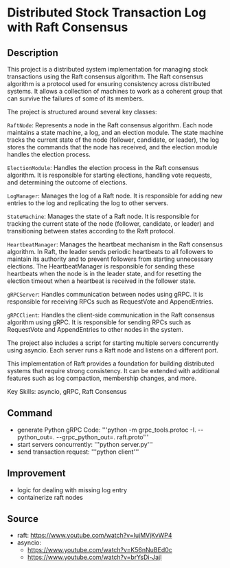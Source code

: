 # Distributed Stock Transaction Log with Raft Consensus

## Description

This project is a distributed system implementation for managing stock transactions using the Raft consensus algorithm. The Raft consensus algorithm is a protocol used for ensuring consistency across distributed systems. It allows a collection of machines to work as a coherent group that can survive the failures of some of its members.

The project is structured around several key classes:

`RaftNode`: Represents a node in the Raft consensus algorithm. Each node maintains a state machine, a log, and an election module. The state machine tracks the current state of the node (follower, candidate, or leader), the log stores the commands that the node has received, and the election module handles the election process.

`ElectionModule`: Handles the election process in the Raft consensus algorithm. It is responsible for starting elections, handling vote requests, and determining the outcome of elections.

`LogManager`: Manages the log of a Raft node. It is responsible for adding new entries to the log and replicating the log to other servers.

`StateMachine`: Manages the state of a Raft node. It is responsible for tracking the current state of the node (follower, candidate, or leader) and transitioning between states according to the Raft protocol.

`HeartbeatManager`: Manages the heartbeat mechanism in the Raft consensus algorithm. In Raft, the leader sends periodic heartbeats to all followers to maintain its authority and to prevent followers from starting unnecessary elections. The HeartbeatManager is responsible for sending these heartbeats when the node is in the leader state, and for resetting the election timeout when a heartbeat is received in the follower state.

`gRPCServer`: Handles communication between nodes using gRPC. It is responsible for receiving RPCs such as RequestVote and AppendEntries.

`gRPCClient`: Handles the client-side communication in the Raft consensus algorithm using gRPC. It is responsible for sending RPCs such as RequestVote and AppendEntries to other nodes in the system. 

The project also includes a script for starting multiple servers concurrently using asyncio. Each server runs a Raft node and listens on a different port.

This implementation of Raft provides a foundation for building distributed systems that require strong consistency. It can be extended with additional features such as log compaction, membership changes, and more.

Key Skills: asyncio, gRPC, Raft Consensus

## Command

- generate Python gRPC Code: '''python -m grpc_tools.protoc -I. --python_out=. --grpc_python_out=. raft.proto'''
- start servers concurrently: '''python server.py'''
- send transaction request: '''python client'''

## Improvement

- logic for dealing with missing log entry
- containerize raft nodes

## Source

- raft: https://www.youtube.com/watch?v=IujMVjKvWP4
- asyncio:
  - https://www.youtube.com/watch?v=K56nNuBEd0c
  - https://www.youtube.com/watch?v=brYsDi-JajI
